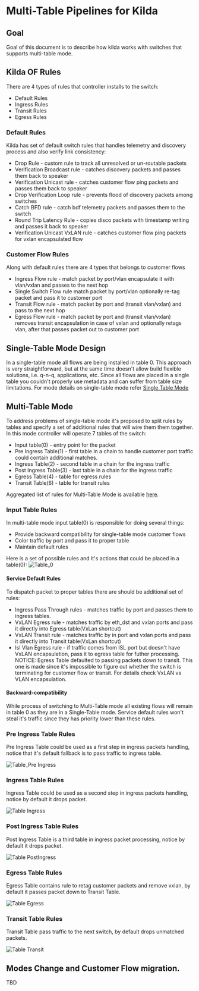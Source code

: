 # Multi-Table Pipelines for Kilda

## Goal

Goal of this document is to describe how kilda works with switches that supports
multi-table mode.

## Kilda OF Rules

There are 4 types of rules that controller installs to the switch:
* Default Rules
* Ingress Rules
* Transit Rules
* Egress Rules 

### Default Rules

Kilda has set of default switch rules that handles telemetry and discovery process and also 
verify link consistency:

* Drop Rule - custom rule to track all unresolved or un-routable packets
* Verification Broadcast rule - catches discovery packets and passes them back to speaker
* Verification Unicast rule - catches customer flow ping packets and passes them back to speaker
* Drop Verification Loop rule - prevents flood of discovery packets among switches
* Catch BFD rule - catch bdf telemetry packets and passes them to the switch
* Round Trip Latency Rule - copies disco packets with timestamp writing and passes it back to speaker
* Verification Unicast VxLAN rule - catches customer flow ping packets for vxlan encapsulated flow

### Customer Flow Rules

Along with default rules there are 4 types that belongs to customer flows

* Ingress Flow rule - match packet by port/vlan encapsulate it with vlan/vxlan and passes to the next hop
* Single Switch Flow rule match packet by port/vlan optionally re-tag packet and pass it to customer port
* Transit Flow rule - match packet by port and (transit vlan/vxlan) and pass to the next hop
* Egress Flow rule - match packet by port and (transit vlan/vxlan) removes transit encapsulation in case of 
vxlan and optionally retags vlan, after that passes packet out to customer port

## Single-Table Mode Design

In a single-table mode all flows are being installed in table 0. This approach is very straightforward,
but at the same time doesn't allow build flexible solutions, i.e. q-n-q, applications, etc. Since all flows
are placed in a single table you couldn't properly use metadata and can suffer from table size limitations.
For mode details on single-table mode refer [Single Table Mode](SingleTableMode.pdf)

## Multi-Table Mode

To address problems of single-table mode it's proposed to split rules by tables and specify a set of additional
rules that will wire them them together. In this mode controller will operate 7 tables of the switch:
* Input table(0) - entry point for the packet
* Pre Ingress Table(1) - first table in a chain to handle customer port traffic could contain additional matches. 
* Ingress Table(2) - second table in a chain for the ingress traffic 
* Post Ingress Table(3) - last table in a chain for the ingress traffic
* Egress Table(4) - table for egress rules
* Transit Table(6) - table for transit rules 

Aggregated list of rules for Multi-Table Mode is available  [here](MultiTableMode.pdf).

### Input Table Rules

In multi-table mode input table(0) is responsible for doing several things:
* Provide backward compatibility for single-table mode customer flows
* Color traffic by port and pass it to proper table
* Maintain default rules

Here is a set of possible rules and it's actions that could be placed in a table(0):
![Table_0](Table_0.png "Table 0")

#### Service Default Rules

To dispatch packet to proper tables there are should be additional set of rules:

* Ingress Pass Through rules - matches traffic by port and passes them to ingress tables.
* VxLAN Egress rule - matches traffic by eth_dst and vxlan ports and pass it directly into Egress table(VxLan shortcut)
* VxLAN Transit rule - matches traffic by in port and vxlan ports and pass it directly into Transit table(VxLan shortcut)
* Isl Vlan Egress rule - if traffic comes from ISL port but doesn't have VxLAN encapsulation, pass it to egress table for futher processing. 
NOTICE: Egress Table defaulted to passing packets down to transit. This one is made since it's impossible to figure out whether 
the switch is terminating for customer flow or transit. For details check VxLAN vs VLAN encapsulation.

#### Backward-compatibility

While process of switching to Multi-Table mode all existing flows will remain in table 0 as they are in a 
Single-Table mode. Service default rules won't steal it's traffic since they has priority lower than these rules. 

### Pre Ingress Table Rules

Pre Ingress Table could be used as a first step in ingress packets handling, notice that it's default fallback
is to pass traffic to ingress table.

 ![Table_Pre Ingress](Table_PreIngress.png "Table Pre Ingress")

### Ingress Table Rules

Ingress Table could be used as a second step in ingress packets handling, notice by default it drops packet.

 ![Table Ingress](Table_Ingress.png "Table Ingress")

### Post Ingress Table Rules

Post Ingress Table is a third table in ingress packet processing, notice by default it drops packet.

 ![Table PostIngress](Table_PostIngress.png "Table Post Ingress")

  
### Egress Table Rules

Egress Table contains rule to retag customer packets and remove vxlan, by default it passes packet down to Transit Table.

 ![Table Egress](Table_Egress.png "Table Egress")

### Transit Table Rules

Transit Table pass traffic to the next switch, by default drops unmatched packets.

 ![Table Transit](Table_Transit.png "Table Transit")
 
## Modes Change and Customer Flow migration.

TBD

